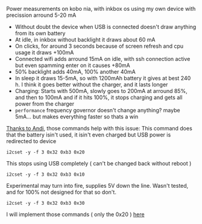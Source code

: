 Power measurements on kobo nia, with inkbox os using my own device with precission arround 5-20 mA
- Without doubt the device when USB is connected doesn't draw anything from its own battery
- At idle, in inkbox without backlight it draws about 60 mA
- On clicks, for around 3 seconds because of screen refresh and cpu usage it draws +100mA
- Connected wifi adds arround 15mA on idle, with ssh connection active but even spamming enter on it causes +80mA
- 50% backlight adds 40mA, 100% another 40mA
- In sleep it draws 15-5mA, so with 1200mAh battery it gives at best 240 h. I think it goes better without the charger, and it lasts longer
- Charging: Starts with 500mA, slowly goes to 200mA at arround 85%, and then to 100mA and if it hits 100%, it stops charging and gets all power from the charger
- `performance` frequency governor doesn't change anything? maybe 5mA... but makes everything faster so thats a win

[Thanks to Andi](https://github.com/Szybet/niAudio/blob/main/discord-exports/The%20*Box%20Project%20-%20Working%20with%20i2c%20to%20shut%20down%20the%20charging%20circuit.html), those commands help with this issue:
This command does that the battery isin't used, it isin't even charged but USB power is redirected to device
```
i2cset -y -f 3 0x32 0xb3 0x20
```
This stops using USB completely ( can't be changed back without reboot )
```
i2cset -y -f 3 0x32 0xb3 0x10
```
Experimental may turn into fire, supplies 5V down the line. Wasn't tested, and for 100% not designed for that so don't.
```
i2cset -y -f 3 0x32 0xb3 0x30
```
I will implement those commands ( only the 0x20 ) [here](https://github.com/Szybet/Charger-controller)
